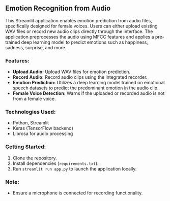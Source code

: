 ## Emotion Recognition from Audio

This Streamlit application enables emotion prediction from audio files, specifically designed for female voices. Users can either upload existing WAV files or record new audio clips directly through the interface. The application preprocesses the audio using MFCC features and applies a pre-trained deep learning model to predict emotions such as happiness, sadness, surprise, and more.

### Features:
- **Upload Audio:** Upload WAV files for emotion prediction.
- **Record Audio:** Record audio clips using the integrated recorder.
- **Emotion Prediction:** Utilizes a deep learning model trained on emotional speech datasets to predict the predominant emotion in the audio clip.
- **Female Voice Detection:** Warns if the uploaded or recorded audio is not from a female voice.

### Technologies Used:
- Python, Streamlit
- Keras (TensorFlow backend)
- Librosa for audio processing

### Getting Started:
1. Clone the repository.
2. Install dependencies (`requirements.txt`).
3. Run `streamlit run app.py` to launch the application locally.

### Note:
- Ensure a microphone is connected for recording functionality.
